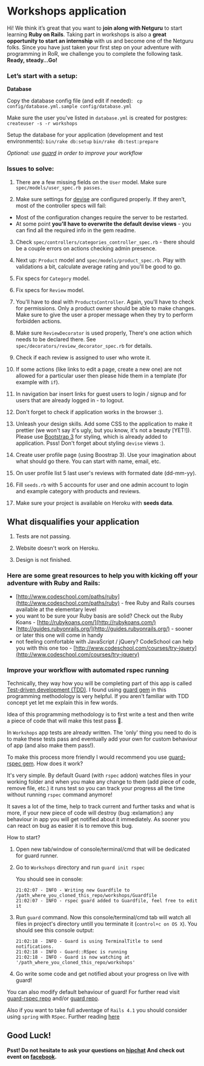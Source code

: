 # Workshops application

Hi! We think it’s great that you want to **join along with Netguru** to start learning **Ruby on Rails**. Taking part in workshops is also a **great opportunity to start an internship** with us and become one of the Netguru folks. Since you have just taken your first step on your adventure with programming in RoR, we challenge you to complete the following task. **Ready, steady…Go!**

### Let’s start with a setup:

**Database**

Copy the database config file (and edit if needed): 
` cp config/database.yml.sample config/database.yml`

Make sure the user you've listed in `database.yml` is created for postgres:
`createuser -s -r workshops`

Setup the database for your application (development and test environments):
`bin/rake db:setup`
`bin/rake db:test:prepare`

*Optional: use [guard](#improve-your-workflow-with-automated-rspec-running) in order to improve your workflow*

### Issues to solve:

1. There are a few missing fields on the `User` model. Make sure `spec/models/user_spec.rb passes.`

2. Make sure settings for [devise](https://github.com/plataformatec/devise) are
   configured properly.  If they aren’t, most of the controller specs will fail: 
  * Most of the configuration changes require the server to be restarted.
  * At some point **you'll have to overwrite the default devise views** - you can find all the required info in the gem readme.
  
3. Check `spec/controllers/categories_controller_spec.rb` - there should be a
   couple errors on actions checking admin presence.

4. Next up: `Product` model and `spec/models/product_spec.rb`. Play with validations a bit, calculate average rating and you'll be good to go.

5. Fix specs for `Category` model.

6. Fix specs for `Review` model.

7. You'll have to deal with `ProductsController`. Again, you'll have to check for permissions. Only a product owner should be able to make changes. Make sure to give the user a proper message when they try to perform forbidden actions.

8. Make sure `ReviewDecorator` is used properly, There's one action which needs to be declared there. See `spec/decorators/review_decorator_spec.rb` for details.

9. Check if each review is assigned to user who wrote it.

10. If some actions (like links to edit a page, create a new one) are not allowed for a particular user then please hide them in a template (for example with `if`).

11. In navigation bar insert links for guest users to login / signup and for users that are already logged in - to logout.

12. Don't forget to check if application works in the browser :).

13. Unleash your design skills. Add some CSS to the application to make it prettier (we won't say it's ugly, but you know, it's not a beauty [YET!]). Please use [Bootstrap 3](http://getbootstrap.com/css/) for styling, which is already added to application. Psss! Don't forget about styling `devise` views :).

14. Create user profile page (using Boostrap 3). Use your imagination about what should go there. You can start with name, email, etc.

15. On user profile list 5 last user's reviews with formated date (dd-mm-yy).

16. Fill `seeds.rb` with 5 accounts for user and one admin account to login and example category with products and reviews.

17. Make sure your project is available on Heroku with **seeds data**.

## What disqualifies your application

1. Tests are not passing.

2. Website doesn't work on Heroku.

3. Design is not finished.

### Here are some great resources to help you with kicking off your adventure with Ruby and Rails:

* [http://www.codeschool.com/paths/ruby](http://www.codeschool.com/paths/ruby) - free Ruby and Rails courses available at the elementary level
* you want to be sure your Ruby basis are solid? Check out the Ruby Koans - [http://rubykoans.com/](http://rubykoans.com/)
* [http://guides.rubyonrails.org/](http://guides.rubyonrails.org/) - sooner or later this one will come in handy
* not feeling comfortable with JavaScript / jQuery? CodeSchool can help you with this one too - [http://www.codeschool.com/courses/try-jquery](http://www.codeschool.com/courses/try-jquery)


### Improve your workflow with automated rspec running

Technically, they way how you will be completing part of this app is called [Test-driven development (TDD)](http://stackoverflow.com/questions/11941/getting-started-with-agile-and-tdd). I found using [guard gem](https://github.com/guard/guard) in this programming methodology is very helpful. If you aren't familiar with TDD concept yet let me explain this in few words.

Idea of this programming methodology is to first write a test and then write a piece of code that will make this test pass :green_heart:.

In `Workshops` app tests are already written. The 'only' thing you need to do is to make these tests pass and eventually add your own for custom behaviour of app (and also make them pass!). 

To make this process more friendly I would recommend you use [guard-rspec gem](https://github.com/guard/guard-rspec). How does it work?

It's very simple. By default Guard (with `rspec` addon) watches files in your working folder and when you make any change to them (add piece of code, remove file, etc.) it runs test so you can track your progress all the time without running `rspec` command anymore! 

It saves a lot of the time, help to track current and further tasks and what is more, if your new piece of code will destroy (bug :exlamation:) any behaviour in app you will get notified about it immediately. As sooner you can react on bug as easier it is to remove this bug.

How to start? 

1. Open new tab/window of console/terminal/cmd that will be dedicated for guard runner.
2. Go to `Workshops` directory and run `guard init rspec`

    You should see in console:

    ```
    21:02:07 - INFO - Writing new Guardfile to /path_where_you_cloned_this_repo/workshops/Guardfile
    21:02:07 - INFO - rspec guard added to Guardfile, feel free to edit it
    ```

3. Run `guard` command. Now this console/terminal/cmd tab will watch all files in project's directory untill you terminate it (`control+c on OS X`). You should see this console output:

    ```
    21:02:18 - INFO - Guard is using TerminalTitle to send notifications.
    21:02:18 - INFO - Guard::RSpec is running
    21:02:18 - INFO - Guard is now watching at '/path_where_you_cloned_this_repo/workshops'
    ```

4. Go write some code and get notified about your progress on live with guard!

You can also modify default behaviour of guard! For further read visit [guard-rspec repo](https://github.com/guard/guard-rspec) and/or [guard repo](https://github.com/guard/guard).

Also if you want to take full adventage of `Rails 4.1` you should consider using `spring` with `RSpec`. Further reading [here](http://girders.org/blog/2014/02/06/setup-rails-41-spring-rspec-and-guard/)

## Good Luck! 

**Psst! Do not hesitate to ask your questions on [hipchat](https://www.hipchat.com/gElgOYCSJ)**
**And check out event on [facebook](https://www.facebook.com/events/457911497684273/).**

